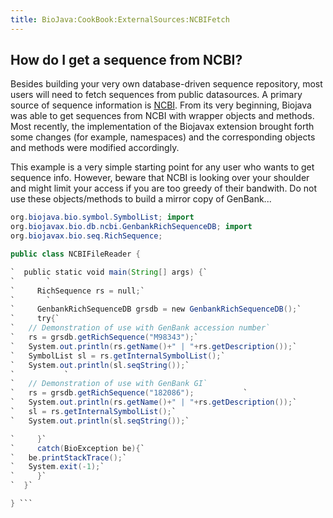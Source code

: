 ```yaml
---
title: BioJava:CookBook:ExternalSources:NCBIFetch
---
```


How do I get a sequence from NCBI?
----------------------------------

Besides building your very own database-driven sequence repository, most
users will need to fetch sequences from public datasources. A primary
source of sequence information is [NCBI](http://www.ncbi.nlm.nih.gov).
From its very beginning, Biojava was able to get sequences from NCBI
with wrapper objects and methods. Most recently, the implementation of
the Biojavax extension brought forth some changes (for example,
namespaces) and the corresponding objects and methods were modified
accordingly.

This example is a very simple starting point for any user who wants to
get sequence info. However, beware that NCBI is looking over your
shoulder and might limit your access if you are too greedy of their
bandwith. Do not use these objects/methods to build a mirror copy of
GenBank...

```java import org.biojava.bio.BioException; import
org.biojava.bio.symbol.SymbolList; import
org.biojavax.bio.db.ncbi.GenbankRichSequenceDB; import
org.biojavax.bio.seq.RichSequence;

public class NCBIFileReader {

`  public static void main(String[] args) {`  
`       `  
`     RichSequence rs = null;`  
`       `  
`     GenbankRichSequenceDB grsdb = new GenbankRichSequenceDB();`  
`     try{`  
`   // Demonstration of use with GenBank accession number`  
`   rs = grsdb.getRichSequence("M98343");`  
`   System.out.println(rs.getName()+" | "+rs.getDescription());`  
`   SymbolList sl = rs.getInternalSymbolList();`  
`   System.out.println(sl.seqString());`  
`           `  
`   // Demonstration of use with GenBank GI`  
`   rs = grsdb.getRichSequence("182086");           `  
`   System.out.println(rs.getName()+" | "+rs.getDescription());`  
`   sl = rs.getInternalSymbolList();`  
`   System.out.println(sl.seqString());`

`     }`  
`     catch(BioException be){`  
`   be.printStackTrace();`  
`   System.exit(-1);`  
`     }`  
`  }`

} ```
